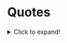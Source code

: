 # Quotes
<details>
  <summary>Click to expand!</summary>
  <pre>
  
> "My wealth, let son and bretheren part. Some things they cannot share.
My work well done, my noble heart, these are only mine to wear." - Jabir

> ”My heart trembles like a poor leaf.\
> The planets whirl in my dreams.\
> The stars press against my window.\
> I rotate in my sleep.\
> My bed is a warm planet.” - Marvin Mercer 

> "Silence alone is great; all else is weakness." - Alfred De Vigny

> “The beauty of a living thing is not the atoms that go into it, but the way those atoms are put together.” ― Carl Sagan

> "I seem to have been only like a boy playing on the seashore, and diverting myself in now and then finding a smoother pebble or a prettier shell than ordinary, whilst the great ocean of truth lay all undiscovered before me." - Isaac Newton

> “It is harder to crack prejudice than an atom.” ― Albert Einstein

> “In questions of science, the authority of a thousand is not worth the humble reasoning of a single individual.” — Galileo

> "In order that life should be a story or romance to us, it is necessary that a great part of it, at any rate, should be settled for us without our permission. … A man has control over many things in his life; he has control over enough things to be the hero of a novel. But if he had control over everything, there would be so much hero that there would be no novel."
— G.K. Chesterton, Heretics, 1906

> "There can be no true friends without true enemies. Unless we hate what we are not, we cannot love what we are. These are the old truths we are painfully rediscovering after a century and more of sentimental cant. Those who deny them deny their family, their heritage, their culture, their birthright, their very selves! They will not lightly be forgiven." - Michael Dibdin's novel, Dead Lagoon

> “Look again at that dot. That's here. That's home. That's us. On it everyone you love, everyone you know, everyone you ever heard of, every human being who ever was, lived out their lives. The aggregate of our joy and suffering, thousands of confident religions, ideologies, and economic doctrines, every hunter and forager, every hero and coward, every creator and destroyer of civilization, every king and peasant, every young couple in love, every mother and father, hopeful child, inventor and explorer, every teacher of morals, every corrupt politician, every "superstar," every "supreme leader," every saint and sinner in the history of our species lived there--on a mote of dust suspended in a sunbeam.”
― Carl Sagan

> "Nature and nauture's laws lay hid in night,\
God said, Let Newton be! and all was light." -Alexander Pope (Epitaph for Newton)

> “The darker the night, the brighter the stars,\
The deeper the grief, the closer is God!” ― Fyodor Dostoevsky

> "So I walk on uplands unbounded,\
> and know that there is hope\
> for that which Thou didst mold out of dust\
> to have consort with things eternal." - The Dead Sea Scrolls

> “What moves men of genius, or rather what inspires their work, is not new ideas, but their obsession with the idea that what has already been said is still not enough.”
Eugene Delacroix

> “I say let the world go to hell, but I should always have my tea.”― Fyodor Dostoevsky

> “In dreams you sometimes fall from a height, or are stabbed, or beaten, but you never feel pain.” — Dostoevsky

> “There comes a time when one must take a position that is neither safe, nor politic, nor popular, but he must take it because conscience tells him it is right.”
― Martin Luther King Jr., A Testament of Hope: The Essential Writings and Speeches

> Tranquillas etiam naufragus horret aquas.\
The shipwrecked man is afraid even of quiet waters.  - Ovid

> “Every gun that is made, every warship launched, every rocket fired signifies in the final sense, a theft from those who hunger and are not fed, those who are cold and are not clothed. This world in arms is not spending money alone. It is spending the sweat of its laborers, the genius of its scientists, the hopes of its children. This is not a way of life at all in any true sense. Under the clouds of war, it is humanity hanging on a cross of iron.”
― Dwight D. Eisenhower

> “Our character isn’t defined by the battles we win or lose, but by the battles we dare to fight.”
― Robert Beatty, Serafina and the Black Cloak

> “Everything you can imagine is real.” ― Pablo Picasso

> "Remember me as you pass by,\
> As you are now so once was I,\
> As I am now so you must be,\
> Prepare for death and follow me."

> “Man is sometimes extraordinarily, passionately, in love with suffering...” ― Fyodor Dostoevsky

> “The dog is a gentleman; I hope to go to his heaven not man's.” ― Mark Twain

> “I wish it need not have happened in my time," said Frodo.\
"So do I," said Gandalf, "and so do all who live to see such times. But that is not for them to decide. All we have to decide is what to do with the time that is given us.” ― J.R.R. Tolkien

> “We read to know we're not alone.” ― William Nicholson

> “All war is a symptom of man's failure as a thinking animal.” ― John Steinbeck

> "They ayes have 119, the noes 56. The constitutional majority of two thirds having voted in the affirmative, the joint resolution has passed." - House speaker Schuyler Colfax (1st Feb 1856 on 13th Amedment)

> “If you wish to glimpse inside a human soul and get to know a man, don't bother analyzing his ways of being silent, of talking, of weeping, of seeing how much he is moved by noble ideas; you will get better results if you just watch him laugh. If he laughs well, he's a good man.” ― Fyodor Dostoevsky

> “He who fears death either fears to lose all sensation or fears new sensations. In reality, you will either feel nothing at all, and therefore nothing evil, or else, if you can feel any sensations, you will be a new creature, and so will not have ceased to have life.” — Marcus Aurelius

> “To live is the rarest thing in the world. Most people exist, that is all.” ― Oscar Wilde

> Legasov: [showing pictures of the damaged reactor] The atom is a humbling thing.
> 
> General Nikolai Tarakanov: It's not humbling, it's humiliating. Why is the core still exposed to the air? Why have we not already covered it up?
> 
> Legasov: We want to, but we can't get close enough. The debris on the roof is graphite from the core itself. Until we can push it off the roof back into the reactor, it'll kill anyone who gets near it. You see the roof is in three levels. We've named them. The small one here is Katya, one thousand roentgen per hour. Presume two hours of exposure is fatal. The one on the side, Nina, two thousand roentgen. One hour, fatal.
> 
> Tarakanov: We used remote-controlled bulldozers in Afghanistan.
> 
> Shcherbina: Too heavy. They'd fall right through.
> 
> Tarakanov: So then...?
> 
> Legasov: Moon rovers. Lunokhod STR-1s. They're light. And if we line them with lead, they can withstand the radiation.
> 
> Shcherbina: We couldn't put a man on the Moon. At least we can keep a man off the roof.
> Legasov: That is the most important thing, General. Under no circumstances can men go up there.
> 
> Tarakanov: What about this large section here?
> 
> Shcherbina: [grimly] Masha.
> 
> Legasov: Twelve thousand roentgen. If you were to stand there in full protective gear head-to-toe for two minutes, your life expectancy would be cut in half. By three minutes, you're dead within months. Even our lunar rovers won't work on Masha. That amount of gamma radiation penetrates everything. The particles literally shred the circuits in microchips apart. If it's more complicated than a light switch, Masha will destroy it.
> 
> Shcherbina: It would be fair to say that that piece of roof is the most dangerous place on Earth.

> “I can never read all the books I want; I can never be all the people I want and live all the lives I want. I can never train myself in all the skills I want. And why do I want? I want to live and feel all the shades, tones and variations of mental and physical experience possible in my life. And I am horribly limited.” ― Sylvia Plath, The Unabridged Journals of Sylvia Plath

> “In a good bookroom you feel in some mysterious way that you are absorbing the wisdom contained in all the books through your skin, without even opening them.” ― Mark Twain

> "Boats tell us stories, too. The stories of the people who designed and built them, of those who have sailed them down rivers and across the seas. They tell of the ocean, its seascapes, and the storms the sailors have battled. The English refer to ships as she. A boat isn’t an object but a being in its own right. The experience of sailing at night is similar to the intimacy of writing. Because there is the same abandon, a complete relinquishment: sailing at night is to allow yourself to surrender, to let yourself go. It’s to have absolute faith in your boat, which, like the writer’s pen, sometimes makes you think that it is the one deciding which route to take. But you have to stay on course. Know how to maneuver under a moonless sky that merges with the sea and not allow yourself to be intoxicated by the sensation of flying. When the powerful swell tosses the hull, raises it up, and sweeps it along in eddies of foam. When the words seem to align themselves so perfectly that you almost forget what you are writing about. Then you have to keep your eyes on the faint light coming from the compass. It indicates the direction. The end point that should never be lost from sight."

> "The only true wisdom lives far from mankind, out in great loneliness, and can be reached only through suffering. Privation and suffering alone open the mind to all that is hidden to others" - Igjugarjuk  (A shaman from Caribou Eskimo tribe in northern Canada told this to European visitors )

> “Deep in the meadow, hidden far away
> A cloak of leaves, a moonbeam ray
> Forget your woes and let your troubles lay
> And when it's morning again, they'll wash away
> Here it's safe, here it's warm
> Here the daisies guard you from every harm
> Here your dreams are sweet and tomorrow brings them true
> Here is the place where I love you.” ― Suzanne Collins, The Hunger Games

> “Perhaps one did not want to be loved so much as to be understood.” ― George Orwell, 1984

> “If the world were merely seductive, that would be easy. If it were merely challenging, that would be no problem. But I arise in the morning torn between a desire to improve the world and a desire to enjoy the world. This makes it hard to plan the day.” ― E.B. White


> “Out beyond ideas of wrongdoing\
and rightdoing there is a field.\
I'll meet you there.\
When the soul lies down in that grass\
the world is too full to talk about.” ― Rumi

> “For those who believe in God, most of the big questions are answered. But for those of us who can't readily accept the God formula, the big answers don't remain stone-written. We adjust to new conditions and discoveries. We are pliable. Love need not be a command nor faith a dictum. I am my own god. We are here to unlearn the teachings of the church, state, and our educational system. We are here to drink beer. We are here to kill war. We are here to laugh at the odds and live our lives so well that Death will tremble to take us.” ― Charles Bukowski

> “You get a little moody sometimes but I think that's because you like to read. People that like to read are always a little fucked up.” ― Pat Conroy, The Prince of Tides

> “There is no greater agony than bearing an untold story inside you.” ― Maya Angelou


> “One day I will find the right words, and they will be simple.” ― Jack Kerouac, The Dharma Bums

> “Faithless is he that says farewell when the road darkens.” ― J.R.R. Tolkien, The Fellowship of the Ring

> “If you remember me, then I don't care if everyone else forgets.” ― Haruki Murakami, Kafka on the Shore

> “So please, oh please, we beg, we pray,\
Go throw your TV set away,\
And in its place you can install\
A lovely bookshelf on the wall.\
Then fill the shelves with lots of books.” ― Roald Dahl, Charlie and the Chocolate Factory

> “There is always some madness in love. But there is also always some reason in madness.” ― Friedrich Nietzsche

> “You think your pain and your heartbreak are unprecedented in the history of the world, but then you read. It was books that taught me that the things that tormented me most were the very things that connected me with all the people who were alive, who had ever been alive.” ― James Baldwin

> “The world is indeed full of peril, and in it there are many dark places; but still there is much that is fair, and though in all lands love is now mingled with grief, it grows perhaps the greater.” ― J.R.R. Tolkien, The Fellowship of the Ring

> “Somewhere, something incredible is waiting to be known.” ― Carl Sagan

> “Everyone should be able to do one card trick, tell two jokes, and recite three poems, in case they are ever trapped in an elevator.” ― Lemony Snicket, Horseradish

> “A poem begins as a lump in the throat, a sense of wrong, a homesickness, a lovesickness.” ― Robert Frost

> “You must have chaos within you to give birth to a dancing star.” ― Friedrich Nietzsche

> “Once you can accept the universe as matter expanding into nothing that is something, wearing stripes with plaid comes easy.” ― Einstein

> “Stop acting so small. You are the universe in ecstatic motion.” ― Rumi

> “I like living. I have sometimes been wildly, despairingly, acutely miserable, racked with sorrow; but through it all I still know quite certainly that just to be alive is a grand thing.” ― Agatha Christie

> “Pain and suffering are always inevitable for a large intelligence and a deep heart. The really great men must, I think, have great sadness on earth.” ― Fyodor Dostoevsky, Crime and Punishment

> “The minute I heard my first love story,\
I started looking for you, not knowing\
how blind that was.\
Lovers don't finally meet somewhere.\
They're in each other all along.” ― Mawlana Jalal-al-Din Rumi, The Illuminated Rumi

> “Mere color, unspoiled by meaning, and unallied with definite form, can speak to the soul in a thousand different ways.” – Oscar Wilde

> "A physicist is just an atom's way of looking at itself." -Neils Bohr

> “Perhaps when we find ourselves wanting everything, it is because we are dangerously close to wanting nothing.” ― Sylvia Plath

> “It's enough for me to be sure that you and I exist at this moment.” ― Gabriel García Márquez, One Hundred Years of Solitude

> “The Road goes ever on and on\
Down from the door where it began.\
Now far ahead the Road has gone,\
And I must follow, if I can,\
Pursuing it with eager feet,\
Until it joins some larger way\
Where many paths and errands meet.\
And whither then? I cannot say” ― J.R.R. Tolkien, The Fellowship of the Ring

> “How vain it is to sit down to write when you have not stood up to live.” ― Henry David Thoreau

> "I want to tell you a story about a man. While everyone was laughing and drinking, he would just walk until he reached the exact same spot, where he'd sit with his back to all those people. And while he did everything he possibly could to signal to the world that he wanted to be left alone more than anything, he hoped that someone passing would understand that what he really wanted was the exact opposite. And that this someone would sit next to him and strike up a conversation. I was that man... and you were that someone." - Alex (London Spy)

> “I have the choice of being constantly active and happy or introspectively passive and sad. Or I can go mad by ricocheting in between.” ― Sylvia Plath, The Unabridged Journals of Sylvia Plath

> “Reality is merely an illusion, albeit a very persistent one.” ― Albert Einstein

> “When I am with you, we stay up all night.\
When you're not here, I can't go to sleep.\
Praise God for those two insomnias!\
And the difference between them.” ― Rumi

> “Sometimes when I look at you, I feel I'm gazing at a distant star.\
It's dazzling, but the light is from tens of thousands of years ago.\
Maybe the star doesn't even exist any more. Yet sometimes that light seems more real to me than anything.” ― Haruki Murakami, South of the Border, West of the Sun

> “Cowards die many times before their deaths;\
The valiant never taste of death but once.\
Of all the wonders that I yet have heard,\
It seems to me most strange that men should fear;\
Seeing that death, a necessary end,\
Will come when it will come.” ― William Shakespeare, Julius Caesar

> "Now, I am become Death, the destroyer of worlds." - Robert Oppenheimer quoted from Bhagvadgita on 16th July 1945, 05:29:53 in Alamogordo, Mexico

> “Still round the corner there may wait\
A new road or a secret gate\
And though I oft have passed them by\
A day will come at last when I\
Shall take the hidden paths that run\
West of the Moon, East of the Sun.” ― J.R.R. Tolkien

> “There are some things you can't share without ending up liking each other, and knocking out a twelve-foot mountain troll is one of them.” ― J. K. Rowling, Harry Potter and the Sorcerer's Stone

> “The best moments in reading are when you come across something – a thought, a feeling, a way of looking at things – which you had thought special and particular to you. Now here it is, set down by someone else, a person you have never met, someone even who is long dead. And it is as if a hand has come out and taken yours.” ― Alan Bennett, The History Boys

> “You think your pain and your heartbreak are unprecedented in the history of the world, but then you read.” ― James Baldwin

> “History of science and technology has consistently taught us that scientific advances in basic understanding have sooner or later led to technical and industrial applications that have revolutionized our way of life. It seems to me improbable that this effort to get at the structure of matter should be an exception to this rule. What is less certain, and what we all fervently hope, is that man will soon grow sufficiently adult to make good use of the powers that he acquires over nature.” -Enrico Fermi, The Future of Nuclear Physics, unpublished address, Rochester, NY, January 10, 1953, EFP, box 53.

> “In a time of deceit telling the truth is a revolutionary act.” ― George Orwell

> “And when at last you find someone to whom you feel you can pour out your soul, you stop in shock at the words you utter— they are so rusty, so ugly, so meaningless and feeble from being kept in the small cramped dark inside you so long.” ― Sylvia Plath, The Unabridged Journals of Sylvia Plath

> “I love you as certain dark things are to be loved,\
in secret, between the shadow and the soul.” ― Pablo Neruda, 100 Love Sonnets

> “Pain and suffering are always inevitable for a large intelligence and a deep heart. The really great men must, I think, have great sadness on earth.” ― Fyodor Dostoevsky, Crime and Punishment

> “Do not be afraid; our fate\
Cannot be taken from us; it is a gift.” ― Dante Alighieri, Inferno

> “An expert is a person who has made all the mistakes that can be made in a very narrow field.” ― Niels Bohr

> "The mathematics clearly called for a set of underlying elementary objects-at that time we needed three types of them-elementary objects that could be combined three at a time in different ways to make all the heavy particles we knew. ... I needed a name for them and called them quarks, after the taunting cry of the gulls, "Three quarks for Muster mark," from Finnegan's Wake by the Irish writer James Joyce." - Murray Gell-Mann

> "Enthusiasm is followed by disappointment and even depression, and then by renewed enthusiasm." - Murray Gell-Mann

> “I do not know what I may appear to the world, but to myself I seem to have been only like a boy playing on the sea-shore, and diverting myself in now and then finding a smoother pebble or a prettier shell than ordinary, whilst the great ocean of truth lay all undiscovered before me.” ― Isaac Newton

> “Every atom in your body came from a star that exploded. And, the atoms in your left hand probably came from a different star than your right hand. It really is the most poetic thing I know about physics: You are all stardust. You couldn’t be here if stars hadn’t exploded, because the elements - the carbon, nitrogen, oxygen, iron, all the things that matter for evolution and for life - weren’t created at the beginning of time. They were created in the nuclear furnaces of stars, and the only way for them to get into your body is if those stars were kind enough to explode. So, forget Jesus. The stars died so that you could be here today.” ― Lawrence M. Krauss

> “I don't want to believe. I want to know.” ― Carl Sagan

> “And in that moment, I swear we were infinite.” ― Stephen Chbosky, The Perks of Being a Wallflower

> “You must write every single day of your life... You must lurk in libraries and climb the stacks like ladders to sniff books like perfumes and wear books like hats upon your crazy heads... may you be in love every day for the next 20,000 days. And out of that love, remake a world.” ― Ray Bradbury

> “In your light I learn how to love. In your beauty, how to make poems. You dance inside my chest where no-one sees you, but sometimes I do, and that sight becomes this art.” ― Rumi

> “You develop an instant global consciousness, a people orientation, an intense dissatisfaction with the state of the world, and a compulsion to do something about it. From out there on the moon, international politics look so petty. You want to grab a politician by the scruff of the neck and drag him a quarter of a million miles out and say, ‘Look at that, you son of a bitch.” ― Edgar Mitchell

> "Sometimes I think a man could wander across the Disc all his life and not see everything there is to see," said Twoflower. "And now it seems there are lots of other worlds as well. When I think I might die without seeing a hundredth of all there is to see it makes me feel," he paused, then added, "well, humble, I suppose. And very angry, of course." - The Color of Magic, Terry Pratchett

> “He smiled understandingly-much more than understandingly. It was one of those rare smiles with a quality of eternal reassurance in it, that you may come across four or five times in life. It faced--or seemed to face--the whole eternal world for an instant, and then concentrated on you with an irresistible prejudice in your favor. It understood you just as far as you wanted to be understood, believed in you as you would like to believe in yourself, and assured you that it had precisely the impression of you that, at your best, you hoped to convey.” ― F. Scott Fitzgerald, The Great Gatsby

> "The mathematician Mark Kac divided geniuses into two classes. Ordinary ones whose achievements others will emulate, and magicians whose inventions are so astounding that it is hard to see how any human could have imagined them. Paul Dirac was one of these magicians." 

> “I loved her against reason, against promise, against peace, against hope, against happiness, against all discouragement that could be.” ― Charles Dickens, Great Expectations

> “If you have the words, there's always a chance that you'll find the way.” ― Seamus Heaney, Stepping Stones: Interviews with Seamus Heaney

> “A person often meets his destiny on the road he took to avoid it.” ― Jean de La Fontaine, Fables

> “Being with you never felt wrong. It's the one thing I did right. You're the one thing I did right.” ― Becca Fitzpatrick, Crescendo

> “It is a far, far better thing that I do, than I have ever done; it is a far, far better rest that I go to than I have ever known.” ― Charles Dickens, A Tale of Two Cities

> “I can bear any pain as long as it has meaning.” ― Haruki Murakami, 1Q84

> “I do not mind if you think slowly, but I do object when you publish more quickly than you think.” ― Wolfgang Pauli

> "I think physicists are the Peter Pans of the human race.They never grow up and they keep their curiosity." - I.I. Rabi 

> “But I didn't understand then. That I could hurt somebody so badly she would never recover. That a person can, just by living, damage another human being beyond repair.” ― Haruki Murakami

> “Es gibt keinen Gott und Dirac ist sein Prophet." (There is no God and Dirac is his Prophet.) ― Wolfgang Pauli
> 
>{A remark made during the Fifth Solvay International Conference (October 1927), after a discussion of the religious views of various physicists, at which all the participants laughed, including Dirac, as quoted in Teil und das Ganze (1969),
It is an ironic play on the Muslim statement of faith, the Shahada, often translated: 'There is no god but Allah, and Muhammad is his Prophet.'}

> “The story so far:
In the beginning the Universe was created.
This has made a lot of people very angry and been widely regarded as a bad move.”
― Douglas Adams, The Restaurant at the End of the Universe

> "Niels Bohr brainwashed a whole generation of theorists into thinking that the job (interpreting quantum theory) was done 50 years ago." - Murray Gell-Mann

> “Lovers don't finally meet somewhere. They're in each other all along.” ―  Rumi

> “The course of true love never did run smooth.” ― William Shakespeare, A Midsummer Night's Dream

> “If I read a book and it makes my whole body so cold no fire can ever warm me, I know that is poetry.” ― Emily Dickinson

> "The best that most of us can hope to achieve in physics is simply to misunderstand at a deeper level." -Wolfgang Pauli

> “Usually we walk around constantly believing ourselves. "I'm okay" we say. "I'm alright". But sometimes the truth arrives on you and you can't get it off. That's when you realize that sometimes it isn't even an answer--it's a question. Even now, I wonder how much of my life is convinced.” ― Markus Zusak, The Book Thief

> “If you wish to make an apple pie from scratch, you must first invent the universe.” ― Carl Sagan, Cosmos

> “Heaven knows we need never be ashamed of our tears, for they are rain upon the blinding dust of earth, overlying our hard hearts. I was better after I had cried, than before--more sorry, more aware of my own ingratitude, more gentle.” ― Charles Dickens, Great Expectations

> "You know that, according to quantum theory, if two particles collide with enough energy you can, in principle, with an infinitesimal probability, produce two grand pianos." -Isidor Isaac Rabi

> “Extinction is the rule. Survival is the exception.” ― Carl Sagan

> “Of pain you could wish only one thing: that it should stop. Nothing in the world was so bad as physical pain. In the face of pain there are no heroes.” ― George Orwell, 1984

> “You have enemies? Good. That means you've stood up for something, sometime in your life.” ― Winston Churchill

> “If you can feel that staying human is worth while, even when it can't have any result whatever, you've beaten them.” ― George Orwell, 1984

> "My lover asks me:\
"What is the difference between me and the sky?"\
The difference, my love,\
Is that when you laugh,\
I forget about the sky." - Nizar Qabbani (My Lover Asks Me)

> "My mother made me a scientist without ever intending to. Every other Jewish mother in Brooklyn would ask her child after school, 'So? Did you learn anything today?' But not my mother. 'Izzy,' she would say, 'did you ask a good question today?' That difference - asking good questions - made me become a scientist." - Isidor Isaac Rabi

> “It ain't what they call you, it's what you answer to.” ― W.C. Fields

> "Our knowledge of fundamental physics contains not one fruitful idea that does not carry the name of Murray Gell-Mann." - —Richard Feynman

> “When [Niels] Bohr is about everything is somehow different. Even the dullest gets a fit of brilliancy.” ― Isidor Isaac Rabi

> “There was truth and there was untruth, and if you clung to the truth even against the whole world, you were not mad.” ― George Orwell, 1984

> “The world breaks everyone and afterward many are strong at the broken places. But those that will not break it kills. It kills the very good and the very gentle and the very brave impartially. If you are none of these you can be sure it will kill you too but there will be no special hurry.” ― Ernest Hemingway, A Farewell to Arms

> “Under the spreading chestnut tree I sold you and you sold me:\
There lie they, and here lie we\
Under the spreading chestnut tree.” ― George Orwell, 1984

> “Deserves it! I daresay he does. Many that live deserve death. And some that die deserve life. Can you give it to them? Then do not be too eager to deal out death in judgement. For even the very wise cannot see all ends.” ― J.R.R. Tolkien, The Fellowship of the Ring

> “Be kind, for everyone you meet is fighting a harder battle.” ― Plato

> “There is no end\
To what a living world\
Will demand of you.”\
― Octavia E. Butler, Parable of the Sower

> “It is what you read when you don't have to that determines what you will be when you can't help it.” ― Oscar Wilde

> "I hear the loved survivors tell,\
     How naught form death could save,\
Till every sound appears a knell,\
     And every spot a grave" - Abe Lincoln

> "There is no Frigate like a Book\
To take us Lands away" - Emily Dickinson

> “A classic is a book that has never finished saying what it has to say.” ― Italo Calvino, The Uses of Literature

> “The capacity to blunder slightly is the real marvel of DNA. Without this special attribute, we would still be anaerobic bacteria and there would be no music.” ― Lewis Thomas, Lives of a Cell

> “Suddenly, there was an enormous flash of light, the brightest light I have ever seen or that I think anyone has ever seen. It blasted; it pounced; it bored its way into you. It was a vision which was seen with more than the eye. It was seen to last forever. You would wish it would stop; altogether it lasted about two seconds.
[Witnessing the first atomic bomb test explosion.]” ― Isidor Isaac Rabi

> "It is with deep grief that I learn of the death of your kind and brave Father, and, especially that it is affecting your young heart beyond what is common in such cases. In this sad world of ours, sorrow comes to all; and to the young, it comes with bitterest agony, because it takes them unawares. The older have learned to ever expect it." - Abe Lincoln to Fanny McCullogh, a young girls who lost her father in Civil War.

> “Whatever satisfies the soul is truth.” ― Walt Whitman

> "For thou art Freedom's now and Fame's,\
One of the few, the immortal names,\
That were not born to die." - Fitz-Greene Halleck

> "Homo liber nulla de re minus quam de morte cogitat; et ejus sapientia non mortis sed vitae meditatio" (Latin)\
"There is nothing over which a free man ponders less than death; his wisdom is, to meditate not on death but on life." - Spinoza's book called Ethica, ordine geometrico demonstrata (Ethics, Demonstrated in Geometrical Order)

> “We were together. I forget the rest.” ― Walt Whitman

> "Shut up and calculate!" - David Mermin (to characterize the views of many physicists regarding the interpretation of quantum mechanics/ Copenhagen Interpretation)

> "Shut up and calculate!" - David Mermin (to characterize the views of many physicists regarding the interpretation of quantum mechanics/ Copenhagen Interpretation)

> “Happiness is a warm puppy.” ― Charles M. Schulz

> "Never met - or never parted -\
We had ne'er been broken hearted" - Robert Burns

> “We don't read and write poetry because it's cute. We read and write poetry because we are members of the human race. And the human race is filled with passion. So medicine, law, business, engineering... these are noble pursuits and necessary to sustain life. But poetry, beauty, romance, love... these are what we stay alive for.” ― Walt Whitman, Leaves of Grass

> “We two have paddled in the stream,\
from morning sun till dine;\
But seas between us broad have roared\
since days of long ago.” ― Robert Burns

> “Nature composes some of her loveliest poems for the microscope and the telescope.” ― Theodore Roszak, Where the Wasteland Ends

> “I was thinking today of my greatest happiness, a walk along a cliff by the sea, and you at the end of it.” — Virginia Woolf

> "Nullum magnum ingenium sine mixture dementia fuit." (There has been no great wisdom without an element of madness.)

> “The time will come when diligent research over long periods will bring to light things which now lie hidden. A single lifetime, even though entirely devoted to the sky, would not be enough for the investigation of so vast a subject... And so this knowledge will be unfolded only through long successive ages. There will come a time when our descendants will be amazed that we did not know things that are so plain to them... Many discoveries are reserved for ages still to come, when memory of us will have been effaced.” ― Seneca, Natural Questions

> "Nemo mortalium omnibus horis sapit."\
(Of mortal men, none is wise at all times)

> “Often a very old man has no other proof of his long life than his age.” ― Lucius Annaeus Seneca, On the Shortness of Life

> "There was a young lady named Bright,\
Who could travel much faster than light.\
She set out one day,\
In a relative way,\
And returned home the previous night." 

> "Cogito, ergo sum" (I think, therefore I am)

> “Everything excellent is as difficult as it is rare.” ― Baruch Spinoza, Ethics

> "Relativity, the theorists’ creed,\
says mass increases with speed.\
My (m)ass grows when I sit it.\
Mr. Einstein, get with it;\
equate its deflation, I plead!" — Ass-tronomical by Michael R. Burch

> Schrödinger was a man of many contradictions, including his complex love life.  He often quoted :\
'Si un hombre nunca se contradice, será porque nunca dice nada.' - Miguel de Unamuno\
('If a man never contradicts himself, it may be because he never says anything.')

> “War educates the senses, calls into action the will, perfects the physical constitution, brings men into such swift and close collision in critical moments that man measures man.” ― Ralph Waldo Emerson

> “At times to be silent is to lie. You will win because you have enough brute force. But you will not convince. For to convince you need to persuade. And in order to persuade you would need what you lack: Reason and Right” ― Miguel de Unamuno

> “We feel and experience ourselves to be eternal.” ― Baruch Spinoza, Ethics

> I found the Lincoln letter (known as Bixby Letter) that was used in Saving Private Ryan. This letter is also considered one of the finest work of Lincoln.
>
> Executive Mansion,
> Washington, Nov. 21, 1864.
>
> Dear Madam,
>
> I have been shown in the files of the War Department a statement of the Adjutant General of Massachusetts that you are the mother of five sons who have died gloriously on the field of battle.
>
> I feel how weak and fruitless must be any words of mine which should attempt to beguile you from the grief of a loss so overwhelming. But I cannot refrain from tendering to you the consolation that may be found in the thanks of the Republic they died to save.
>
> I pray that our Heavenly Father may assuage the anguish of your bereavement, and leave you only the cherished memory of the loved and lost, and the solemn pride that must be yours to have laid so costly a sacrifice upon the altar of Freedom.
>
> Yours, very sincerely and respectfully,
> A. Lincoln.

> "Evil is evil Stregobor. Lesser, greater, middling, it's all the same. Proportions are negotiated, boundaries are blurred. I'm not a pious hermit. I haven't done only good in my life. But if I'm to choose between one evil and another, then I prefer not to choose at all." - Geralt of Rivia

> “It’s unbelievable how much you don’t know about the game you’ve been playing all your life.” - Mickey Mantle

> "It is remarkable how much long-term advantage people like us have gotten by trying to be consistently not stupid, instead of trying to be very intelligent." - Charlie Munger

> “We live only to discover beauty. All else is a form of waiting” ― Khalil Gibran, Sand and Foam

> “There are ships sailing to many ports, but not a single one goes where life is not painful.” ― Fernando Pessoa, The Book of Disquiet

> “My soul is impatient with itself, as with a bothersome child; its restlessness keeps growing and is forever the same. Everything interests me, but nothing holds me. I attend to everything, dreaming all the while. I'm two, and both keep their distance.” ― Fernando Pessoa , The Book of Disquiet 

> “I am not to speak to you, I am to think of you when I sit alone or\
wake at night alone,\
I am to wait, I do not doubt I am to meet you again,\
I am to see to it that I do not lose you.” ― Walt Whitman, Leaves of Grass

> “Let your soul stand cool and composed\
before a million universes.” ― Walt Whitman, Song of Myself

> “I'd woken up early, and I took a long time getting ready to exist.” ― Fernando Pessoa, The Book of Disquiet

> "I went to the woods because I wanted to live deep and suck out all the marrow of life! To put to rout all that was not life. And not, when I came to die, discover that I had not lived." - Henry David Thoreau

> “I'm astounded whenever I finish something. Astounded and distressed. My perfectionist instinct should inhibit me from finishing: it should inhibit me from even beginning. But I get distracted and start doing something. What I achieve is not the product of an act of my will but of my will's surrender. I begin because I don't have the strength to think; I finish because I don't have the courage to quit. This book is my cowardice.” ― Fernando Pessoa

> “That you are here—that life exists and identity,\
That the powerful play goes on, and you may contribute a verse” - O Me! O Life by Walt Whitman

> “But I am not perfect in my way of putting things\
Because I lack the divine simplicity\
Of being only what I appear to be.” ― Fernando Pessoa, Poems of Fernando Pessoa

> “Read the best books first, or you may not have a chance to read them at all.” ― Henry David Thoreau, A Week on the Concord and Merrimack Rivers

> “These are the days that must happen to you.” ― Walt Whitman
</pre>


</details>

